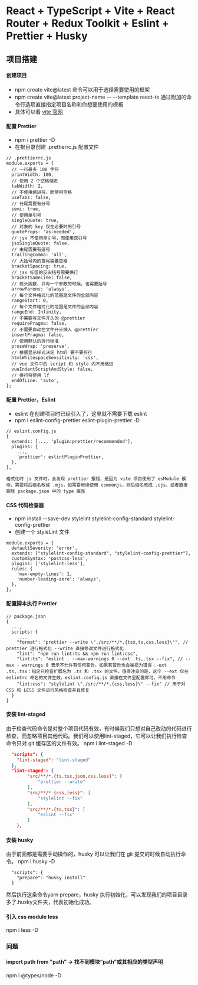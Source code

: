 # React + TypeScript + Vite + React Router + Redux Toolkit + Eslint + Prettier + Husky

## 项目搭建

#### 创建项目

- npm create vite@latest 命令可以用于选择需要使用的框架
- npm create vite@latest project-name -- --template react-ts 通过附加的命令行选项直接指定项目名称和你想要使用的模板
- 具体可以看 [vite 官网](https://cn.vitejs.dev/guide/#scaffolding-your-first-vite-project)

#### 配置 Prettier

- npm i prettier -D
- 在根目录创建 .prettierrc.js 配置文件

```
// .prettierrc.js
module.exports = {
  // 一行最多 100 字符
  printWidth: 100,
  // 使用 2 个空格缩进
  tabWidth: 2,
  // 不使用缩进符，而使用空格
  useTabs: false,
  // 行尾需要有分号
  semi: true,
  // 使用单引号
  singleQuote: true,
  // 对象的 key 仅在必要时用引号
  quoteProps: 'as-needed',
  // jsx 不使用单引号，而使用双引号
  jsxSingleQuote: false,
  // 末尾需要有逗号
  trailingComma: 'all',
  // 大括号内的首尾需要空格
  bracketSpacing: true,
  // jsx 标签的反尖括号需要换行
  bracketSameLine: false,
  // 箭头函数，只有一个参数的时候，也需要括号
  arrowParens: 'always',
  // 每个文件格式化的范围是文件的全部内容
  rangeStart: 0,
  // 每个文件格式化的范围是文件的全部内容
  rangeEnd: Infinity,
  // 不需要写文件开头的 @prettier
  requirePragma: false,
  // 不需要自动在文件开头插入 @prettier
  insertPragma: false,
  // 使用默认的折行标准
  proseWrap: 'preserve',
  // 根据显示样式决定 html 要不要折行
  htmlWhitespaceSensitivity: 'css',
  // vue 文件中的 script 和 style 内不用缩进
  vueIndentScriptAndStyle: false,
  // 换行符使用 lf
  endOfLine: 'auto',
};

```

#### 配置 Prettier，Eslint

- eslint 在创建项目时已经引入了，这里就不需要下载 eslint
- npm i eslint-config-prettier eslint-plugin-prettier -D

```
// eslint.config.js
{
  extends: [..., 'plugin:prettier/recommended'],
  plugins: {
    ...,
    'prettier': eslintPluginPrettier,
  },
},

```

`格式化时 js 文件时，会发现 prettier 报错，是因为 vite 项目使用了 esModule 模块，需要将后缀名改成 .mjs，如需要继续使用 commonjs，则后缀名改成 .cjs，或者直接删除 package.json 中的 type 属性`

#### CSS 代码检查器

- npm install --save-dev stylelint stylelint-config-standard stylelint-config-prettier
- 创建一个 styleLint 文件

```
module.exports = {
  defaultSeverity: 'error',
  extends: ["stylelint-config-standard", "stylelint-config-prettier"],
  customSyntax: 'postcss-less',
  plugins: ['stylelint-less'],
  rules: {
    'max-empty-lines': 1,
    'number-leading-zero': 'always',
  },
};

```

#### 配置脚本执行 Prettier

```
// package.json
{
  ...,
  scripts: {
    ....
    "format": "prettier --write \"./src/**/*.{tsx,ts,css,less}\"", // prettier 进行格式化 --write 直接修改文件进行格式化
    "lint": "npm run lint:ts && npm run lint:css",
    "lint:ts": "eslint . --max-warnings 0 --ext .ts,.tsx --fix", // --max - warnings 0 表示不允许有任何警告，如果有警告也会被视为错误；-ext .ts,.tsx：指定只检查扩展名为 .ts 和 .tsx 的文件。值得注意的是，这个 --ext 仅在 eslintrc 命名的文件生效，eslint.config.js 直接在文件里配置即可，不用命令
    "lint:css": "stylelint \"./src/**/*.{css,less}\" --fix" // 用于对 CSS 和 LESS 文件进行风格检查并且修复
  }
}
```

#### 安装 lint-staged

由于检查代码命令是对整个项目代码有效，有时候我们只想对自己改动的代码进行检查，而忽略项目其他代码。我们可以使用lint-staged，它可以让我们执行检查命令只对 git 缓存区的文件有效。
npm i lint-staged -D

```package.json
  "scripts": {
    "lint-staged": "lint-staged"
  },
  "lint-staged": {
		"src/**/*.{ts,tsx,json,css,less}": [
			"prettier --write"
		],
		"src/**/*.{css,less}": [
			"stylelint --fix"
		],
		"src/**/*.{ts,tsx}": [
			"eslint --fix"
		]
	},
```

#### 安装 husky

由于前面都是需要手动操作的，husky 可以让我们在 git 提交的时候自动执行命令。
npm i husky -D

```
  "scripts": {
    "prepare": "husky install"
  }
```

然后执行这条命令yarn prepare，husky 执行初始化，可以发现我们的项目目录多了.husky文件夹，代表初始化成功。

#### 引入 css module less

npm i less -D

### 问题

#### import path from "path" -> 找不到模块“path”或其相应的类型声明

npm i @types/node -D
